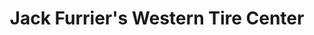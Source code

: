 ---
title: "Jack Furrier's Western Tire Center"
url: /tucson/jack-furriers-western-tire-center/
shop: car repair
---